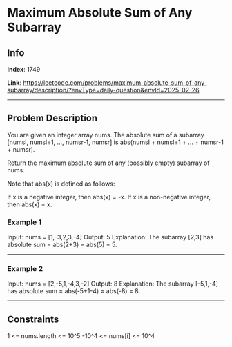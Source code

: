 # Maximum Absolute Sum of Any Subarray

## Info
**Index**: 1749

**Link**: https://leetcode.com/problems/maximum-absolute-sum-of-any-subarray/description/?envType=daily-question&envId=2025-02-26

---

## Problem Description

You are given an integer array nums. The absolute sum of a subarray [numsl, numsl+1, ..., numsr-1, numsr] is abs(numsl + numsl+1 + ... + numsr-1 + numsr).

Return the maximum absolute sum of any (possibly empty) subarray of nums.

Note that abs(x) is defined as follows:

If x is a negative integer, then abs(x) = -x.
If x is a non-negative integer, then abs(x) = x.

### Example 1
Input: nums = [1,-3,2,3,-4]
Output: 5
Explanation: The subarray [2,3] has absolute sum = abs(2+3) = abs(5) = 5.

---

### Example 2
Input: nums = [2,-5,1,-4,3,-2]
Output: 8
Explanation: The subarray [-5,1,-4] has absolute sum = abs(-5+1-4) = abs(-8) = 8.

---

## Constraints
1 <= nums.length <= 10^5
-10^4 <= nums[i] <= 10^4